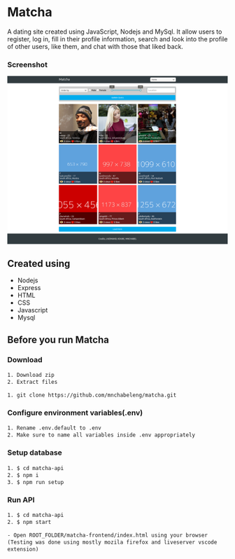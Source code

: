 # Matcha
A dating site created using JavaScript, Nodejs and MySql. It allow users to register, log in, fill in their profile information, search and look into the profile of other users, like them, and chat with those that liked back.

### Screenshot

![Screenshot](https://raw.githubusercontent.com/mnchabeleng/matcha/master/screenshots/matchs.png)


## Created using
- Nodejs
- Express
- HTML
- CSS
- Javascript
- Mysql

## Before you run Matcha


### Download

```
1. Download zip
2. Extract files
```

```
1. git clone https://github.com/mnchabeleng/matcha.git
```

### Configure environment variables(.env)

```
1. Rename .env.default to .env
2. Make sure to name all variables inside .env appropriately
```

### Setup database
```
1. $ cd matcha-api
2. $ npm i
3. $ npm run setup
```

### Run API
```
1. $ cd matcha-api
2. $ npm start
```


```
- Open ROOT_FOLDER/matcha-frontend/index.html using your browser (Testing was done using mostly mozila firefox and liveserver vscode extension)
```
